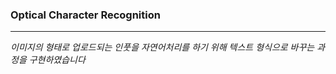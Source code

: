 ### Optical Character Recognition
------------------------------------------------

  *이미지의 형태로 업로드되는 인풋을 자연어처리를 하기 위해 텍스트 형식으로 바꾸는 과정을 구현하였습니다*
